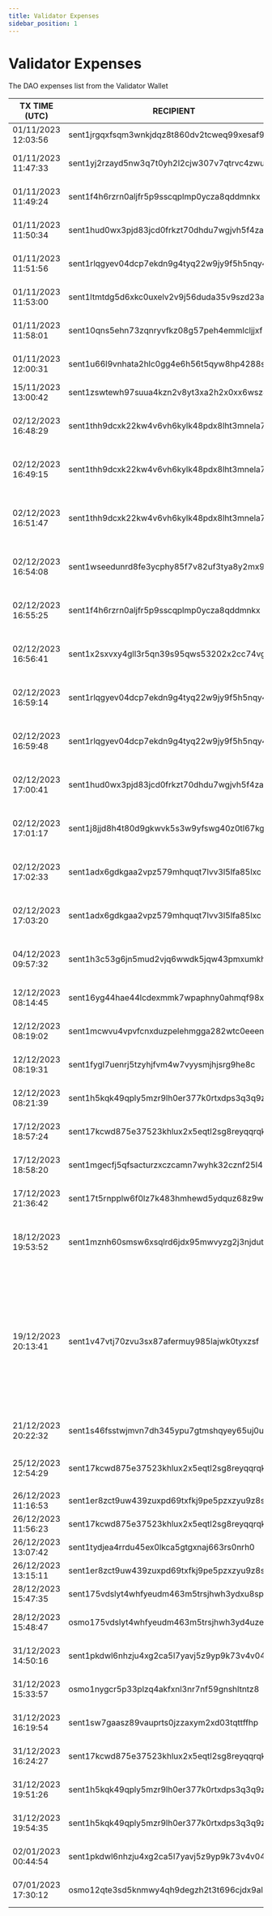 ```yaml
---
title: Validator Expenses
sidebar_position: 1
---
```


# Validator Expenses

The DAO expenses list from the Validator Wallet

| TX TIME (UTC) | RECIPIENT                                 | AMOUNT | DESCRIPTION | TX DETAILS
|---------------|-------------------------------------------|--------|-------------|-----------
| 01/11/2023 12:03:56 | sent1jrgqxfsqm3wnkjdqz8t860dv2tcweq99xesaf9 | 1,500,000 DVPN | Design/Promo costs | [🔎](https://www.mintscan.io/sentinel/txs/B2CCCC2BA7C793096A42753FDEB7899174D41BD9BE6666DD2576D57C35D61594?height=13407519)
| 01/11/2023 11:47:33 | sent1yj2rzayd5nw3q7t0yh2l2cjw307v7qtrvc4zwu | 1,000,000 DVPN | October Poker 1st Place | [🔎](https://www.mintscan.io/sentinel/txs/1998DF780B3B809F9C7FD0F155B4607982BCD77F3A85410A72918284CDDF7FCF?height=13407351)
| 01/11/2023 11:49:24 | sent1f4h6rzrn0aljfr5p9sscqplmp0ycza8qddmnkx | 562,500 DVPN | October Poker 2nd Place | [🔎](https://www.mintscan.io/sentinel/txs/EDE2E8117621E5D5B481EA5CF6841AD0E39F237FCCE80CD0B6EF6F72AA3FECB5?height=13407370)
| 01/11/2023 11:50:34 | sent1hud0wx3pjd83jcd0frkzt70dhdu7wgjvh5f4za | 375,000 DVPN | October Poker 3rd Place | [🔎](https://www.mintscan.io/sentinel/txs/BDD6058C45B853DEC67D3B7EF12FA41703EF1F2A3DA360315590532000429FFD?height=13407382)
| 01/11/2023 11:51:56 | sent1rlqgyev04dcp7ekdn9g4tyq22w9jy9f5h5nqy4 | 300,000 DVPN | October Poker 4th Place | [🔎](https://www.mintscan.io/sentinel/txs/3170A2FC6C3CFFB580DF43407EF1006CB12D161FB11F2788FE22106E0A17C53E?height=13407396)
| 01/11/2023 11:53:00 | sent1ltmtdg5d6xkc0uxelv2v9j56duda35v9szd23a | 150,000 DVPN | October Poker 5th Place | [🔎](https://www.mintscan.io/sentinel/txs/91022B4B1510404758AF2E008655751243C40FC7FB1D19EAE6BB94BFA4ABD23C?height=13407407)
| 01/11/2023 11:58:01 | sent10qns5ehn73zqnryvfkz08g57peh4emmlcljjxf | 75,000 DVPN | October Poker 6th Place | [🔎](https://www.mintscan.io/sentinel/txs/C7ADEA2E7D57942A3AB3E54FB2F98FD317FB52F09862159F579ACA27BCE42491?height=13407460)
| 01/11/2023 12:00:31 | sent1u66l9vnhata2hlc0gg4e6h56t5qyw8hp4288sy | 37,500 DVPN | October Poker 7th Place | [🔎](https://www.mintscan.io/sentinel/tx/679D0E3898A07BC02FB97E2B2C7ED0757C6B7F254CFCB43211A5B9DEE9272E77?height=13407484)
| 15/11/2023 13:00:42 | sent1zswtewh97suua4kzn2v8yt3xa2h2x0xx6wsz4y | 900,000 DVPN | Advertising & Infrastructure | [🔎](https://www.mintscan.io/sentinel/txs/A1B274E2E12A6088597396E4C1482F81C11D29BE786057DFCEE1E6F53A6065CE?height=13613774)
| 02/12/2023 16:48:29 | sent1thh9dcxk22kw4v6vh6kylk48pdx8lht3mnela7 | 100,000 DVPN | November Poker 3rd Place (DID stake) | [🔎](https://www.mintscan.io/sentinel/txs/2285EE3994F283AA599E39A6A67DF56AAA7571DFEB3A5DFB6A0E46BAE60603E4?height=13865308)
| 02/12/2023 16:49:15 | sent1thh9dcxk22kw4v6vh6kylk48pdx8lht3mnela7 | 900,000 DVPN | November Poker 3rd Place (DID stake) | [🔎](https://www.mintscan.io/sentinel/txs/B5A958DC3618E040FF648624FEDF2723FA77CCF385528F4B1C2ADB355B14A632?height=13865316)
| 02/12/2023 16:51:47 | sent1thh9dcxk22kw4v6vh6kylk48pdx8lht3mnela7 | 30,000 DVPN | Poker error sending to 3rd place instead 2nd place | [🔎](https://www.mintscan.io/sentinel/txs/3A8E2354678ADF3D4CED5A0D8E06CE06250868653CFB26F19A3823B168F66294?height=13865342)
| 02/12/2023 16:54:08 | sent1wseedunrd8fe3ycphy85f7v82uf3tya8y2mx9p | 15,000 DVPN | November Poker 4th Place (did NOT stake) | [🔎](https://www.mintscan.io/sentinel/txs/F6AF576575F9A05C744DE8D0D3B237D81EDB9DFF31CAEFAE85BB5B0CFC18579C?height=13865366)
| 02/12/2023 16:55:25 | sent1f4h6rzrn0aljfr5p9sscqplmp0ycza8qddmnkx | 100,000 DVPN | November Poker 1st Place (did NOT stake) | [🔎](https://www.mintscan.io/sentinel/txs/E6E9A7061D30A38C54E470A11E65F47A7D057B719FFFA8BC05F4A45C216A5EE5?height=13865379)
| 02/12/2023 16:56:41 | sent1x2sxvxy4gll3r5qn39s95qws53202x2cc74vgc | 10,000 DVPN | November Poker 5th Place (did NOT stake) | [🔎](https://www.mintscan.io/sentinel/txs/2B6FDC8A30A820C2CABBC9CB8D97190723A83E8DA032AC7CE8607752D7306716?height=13865392)
| 02/12/2023 16:59:14 | sent1rlqgyev04dcp7ekdn9g4tyq22w9jy9f5h5nqy4 | 30,000 DVPN | November Poker 6th Place (DID stake) | [🔎](https://www.mintscan.io/sentinel/txs/F2F80608831AA715DCF87444BA19C7E59948C12B4F234040C7045E9B73AA1FF7?height=13865418)
| 02/12/2023 16:59:48 | sent1rlqgyev04dcp7ekdn9g4tyq22w9jy9f5h5nqy4 | 270,000 DVPN | November Poker 6th Place (DID stake) | [🔎](https://www.mintscan.io/sentinel/txs/7B647BD7E067A6E748EF252F31C8CCF0D5150FDBACD14687FC25C9B3805F26D8?height=13865423)
| 02/12/2023 17:00:41 | sent1hud0wx3pjd83jcd0frkzt70dhdu7wgjvh5f4za | 200,000 DVPN | November Poker 7th Place (DID stake) | [🔎](https://www.mintscan.io/sentinel/txs/51F90396412D7A1E799597FA7E4FBD82D47A354345E99BB24CC169C5EACB122E?height=13865431)
| 02/12/2023 17:01:17 | sent1j8jjd8h4t80d9gkwvk5s3w9yfswg40z0tl67kg | 150,000 DVPN | November Poker 8th Place (DID stake) | [🔎](https://www.mintscan.io/sentinel/txs/81FC25DD53DB2AE14698269B169616323EFDEB311C52C6CD47878E18B68B8ADE?height=13865437)
| 02/12/2023 17:02:33 | sent1adx6gdkgaa2vpz579mhquqt7lvv3l5lfa85lxc | 100,000 DVPN | November Poker 9th Place (DID stake) | [🔎](https://www.mintscan.io/sentinel/txs/A6D9FBA5FA5D2CED743B4B60CA66CC75FE54670E40667B95D5C7A6BC4CA61009?height=13865450)
| 02/12/2023 17:03:20 | sent1adx6gdkgaa2vpz579mhquqt7lvv3l5lfa85lxc | 80,000 DVPN | November Poker 10th Place (DID stake) | [🔎](https://www.mintscan.io/sentinel/txs/ABC8577A4C21D37154E31D37ED68FA1B324772105F5840D07357223B0067A754?height=13865458)
| 04/12/2023 09:57:32 | sent1h3c53g6jn5mud2vjq6wwdk5jqw43pmxumkh5ss | 30,000 DVPN | November Poker 2nd Place (did NOT stake) | [🔎](https://www.mintscan.io/sentinel/txs/575CB0A023AF3C3D686A803B9073FA960BEDDEC801BB7AC201689AAB1CC0EDFD?height=13890531)
| 12/12/2023 08:14:45 | sent16yg44hae44lcdexmmk7wpaphny0ahmqf98xp0a | 1,211,651 DVPN | Member Salary November | [🔎](https://www.mintscan.io/sentinel/txs/3F033707820BC998ABB9FCB8B920716CC9C524E9D231C39A90A77D3CC23EC828?height=14006984)
| 12/12/2023 08:19:02 | sent1mcwvu4vpvfcnxduzpelehmgga282wtc0eeenls | 1,211,651 DVPN | Member Salary November | [🔎](https://www.mintscan.io/sentinel/txs/D4451B6FCFF981743F475D4BD924641F7989DB636CC9E98054DB6788353D0C01?height=14007028)
| 12/12/2023 08:19:31 | sent1fygl7uenrj5tzyhjfvm4w7vyysmjhjsrg9he8c | 1,211,651 DVPN | Member Salary November | [🔎](https://www.mintscan.io/sentinel/txs/BD14105652167AB875D858774C07495C51E528A1CD365FF74C709CDA2EFDC33F?height=14007033)
| 12/12/2023 08:21:39 | sent1h5kqk49qply5mzr9lh0er377k0rtxdps3q3q9z | 1,211,651 DVPN | Member Salary November | [🔎](https://www.mintscan.io/sentinel/txs/541883ED8E8230863AB0DCD0869A1C67E15D1AAA16EB1B1348C336FFBF595C2A?height=14008278)
| 17/12/2023 18:57:24 | sent17kcwd875e37523khlux2x5eqtl2sg8reyqqrqk | 1,200,000 DVPN | Member Salary December | [🔎](https://www.mintscan.io/sentinel/txs/83CE6CA17EADC5E9F054EE3A5470A68598C00CE843A5FA9E8C66B8244C18E7DF?height=14086618)
| 17/12/2023 18:58:20 | sent1mgecfj5qfsacturzxczcamn7wyhk32cznf25l4 | 1,200,000 DVPN | Member Salary December | [🔎](https://www.mintscan.io/sentinel/txs/2F0E15E4C4DD94DCA7B31D29BF0D6B43D76107394DCD31C3630565203A4F3857?height=14086627)
| 17/12/2023 21:36:42 | sent17t5rnpplw6f0lz7k483hmhewd5ydquz68z9wge | 1,200,000 DVPN | Member Salary December | [🔎](https://www.mintscan.io/sentinel/txs/C0426F60A5BB43F25DD4E7106072C491458D63233BBE72EC646708F9FEE8FD82?height=14088219)
| 18/12/2023 19:53:52 | sent1mznh60smsw6xsqlrd6jdx95mwvyzg2j3njdutw | 852,805 DVPN | Contribution to Meile chinese RPC/API NODE | [🔎](https://www.mintscan.io/sentinel/txs/614AD07297FE6C58F314F27EDB80A24790E6957F6A54EDEA47B9AB6872A809A5?height=14101872)
| 19/12/2023 20:13:41 | sent1v47vtj70zvu3sx87afermuy985lajwk0tyxzsf | 600,000 DVPN | Funds to keep the relayer online. Osmosis did an upgrade that drained the relayer wallets at a very fast pace. This kept the relayer open until osmosis fixed it. | [🔎](https://www.mintscan.io/sentinel/txs/34ABB4B0DF27649203D30216D4C1BF11B73766FE4804F410678CD8F75B2DD6E2?height=14116722)
| 21/12/2023 20:22:32 | sent1s46fsstwjmvn7dh345ypu7gtmshqyey65uj0uf | 266,677 DVPN | Offixe Suite DAO Purchase | [🔎](https://www.mintscan.io/sentinel/txs/22FEF6BD30AA85264AB4500F43E52BCA242AE0FFD8BA5BFBA87CBB8A38DE3A7E?height=14145835)
| 25/12/2023 12:54:29 | sent17kcwd875e37523khlux2x5eqtl2sg8reyqqrqk | 700,000 DVPN | Relayers `OSMO<>DVPN` & `DVPN<>DEC` Purchase | [🔎](https://www.mintscan.io/sentinel/tx/536A9DB74F4F7E2846B960CEDFA31E641CD92ED19B91501C41955924D9E62B1C?height=14199331)
| 26/12/2023 11:16:53 | sent1er8zct9uw439zuxpd69txfkj9pe5pzxzyu9z8s | 100 DVPN | DAO Akash Nodes  | [🔎](https://www.mintscan.io/sentinel/txs/45FC60D5FA557A795B313873F1723BA361A67D98A3C9FD3D22265324CD8F309F?height=14212689)
| 26/12/2023 11:56:23 | sent17kcwd875e37523khlux2x5eqtl2sg8reyqqrqk | 100,000 DVPN | DAO Akash Nodes  | [🔎](https://www.mintscan.io/sentinel/txs/652E63E710E1804AD7700A77F5EF4B5C68D4EE42ED73B84E825197A98C0B2F82?height=14213699)
| 26/12/2023 13:07:42 | sent1tydjea4rrdu45ex0lkca5gtgxnaj663rs0nrh0 | 1,000 DVPN | DAO Akash Nodes  | [🔎](https://www.mintscan.io/sentinel/txs/6EDD943254EDD76AB9918B0E0589E4E5F65018AEA6DDFBA8C36728BE3D14EB2B?height=14213813)
| 26/12/2023 13:15:11 | sent1er8zct9uw439zuxpd69txfkj9pe5pzxzyu9z8s | 1,000 DVPN | DAO Akash Nodes  | [🔎](https://www.mintscan.io/sentinel/txs/90E161EAE2D2338D1FCAD1EA752B0E3AD119F89BD34B95512042946053E53611?height=14213889)
| 28/12/2023 15:47:35 | sent175vdslyt4whfyeudm463m5trsjhwh3ydxu8spp | 10,000 DVPN | `OSMO<>DVPN` Relayer wallet  | [🔎](https://www.mintscan.io/sentinel/txs/B9561D64B3A8257F55F092532EC1F39B68FC2DF01F5D14CD344E5713824985A9?height=14244072)
| 28/12/2023 15:48:47 | osmo175vdslyt4whfyeudm463m5trsjhwh3yd4uzenu | 10,000 DVPN | Swap to AKT for Akash Nodes  | [🔎](https://www.mintscan.io/sentinel/txs/A8544E3A38198B8E6129A00AA39ACFB64D8E4191A5BEE2381CF71104E8E12375?height=14244084)
| 31/12/2023 14:50:16 | sent1pkdwl6nhzju4xg2ca5l7yavj5z9yp9k73v4v04 | 156,250 DVPN | Payment Development Work  | [🔎](https://www.mintscan.io/sentinel/txs/1FFD2E895642CCDC2D5FDA92B5358CCD6E6BFEBCC5F07809B2AAF6BEE160D042?height=14286827)
| 31/12/2023 15:33:57 | osmo1nygcr5p33plzq4akfxnl3nr7nf59gnshltntz8 | 10,000 DVPN | Swap to AKT for Akash Nodes  | [🔎](https://www.mintscan.io/sentinel/txs/8B1CA5C2F2C8145E87BAB6AB73C8527B81B3C6F47055AE6E9D9DDBFEAF7A1481?height=14287260)
| 31/12/2023 16:19:54 | sent1sw7gaasz89vauprts0jzzaxym2xd03tqttffhp | 1,200,000 DVPN | Member Salary January  | [🔎](https://www.mintscan.io/sentinel/txs/F9A1A8FED0B7156BC6346335719ECB81BA32266EA52CB3FA819136C5E687B3AD?height=14287720)
| 31/12/2023 16:24:27 | sent17kcwd875e37523khlux2x5eqtl2sg8reyqqrqk | 1,200,000 DVPN | Member Salary January  | [🔎](https://www.mintscan.io/sentinel/txs/224534F57140FE243CC9E301276ABE776A6B51F9E303CFDCF8033AA8C2728F01?height=14287766)
| 31/12/2023 19:51:26 | sent1h5kqk49qply5mzr9lh0er377k0rtxdps3q3q9z | 1,200,000 DVPN | Member Salary January  | [🔎](https://www.mintscan.io/sentinel/txs/8786FA21B340239FF3F36BE8C666360541F341279EE54D277BE54AED123C2E37?height=14289842)
| 31/12/2023 19:54:35 | sent1h5kqk49qply5mzr9lh0er377k0rtxdps3q3q9z | 1,200,000 DVPN | Member Salary January  | [🔎](https://www.mintscan.io/sentinel/txs/DA73B96D72F3B590E9EA46EC1939E9008F1ABEF6DF4CF183468EA329F2025838?height=14289874)
| 02/01/2023 00:44:54 | sent1pkdwl6nhzju4xg2ca5l7yavj5z9yp9k73v4v04 | 50,000 DVPN | Payment Development Work | [🔎](https://www.mintscan.io/sentinel/txs/724FF5D0D1B92DF801D2AD48B4A7901FEC24D740B33A42A48CCBDBD222A4910A?height=14307276)
| 07/01/2023 17:30:12 | osmo12qte3sd5knmwy4qh9degzh2t3t696cjdx9al72 | 7,503 USDC | Payment for Sentinel Explorer | [🔎](https://www.mintscan.io/osmosis/txs/838FCCCF9F39F170E99DACDBB55C4FD46F585514FDE2B9AC4BD9BB29D89155D0?height=13143918)